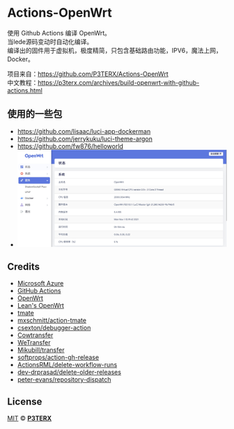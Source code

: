 # Actions-OpenWrt
使用 Github Actions 编译 OpenWrt。    
当lede源码变动时自动化编译。    
编译出的固件用于虚拟机，极度精简，只包含基础路由功能，IPV6，魔法上网，Docker。    


项目来自：https://github.com/P3TERX/Actions-OpenWrt    
中文教程：https://p3terx.com/archives/build-openwrt-with-github-actions.html  
## 使用的一些包
- https://github.com/lisaac/luci-app-dockerman    
- https://github.com/jerrykuku/luci-theme-argon    
- https://github.com/fw876/helloworld    
- ![image](https://github.com/Zisbusy/OpenWrt-X86-Actions/raw/master/index.png)
## Credits

- [Microsoft Azure](https://azure.microsoft.com)
- [GitHub Actions](https://github.com/features/actions)
- [OpenWrt](https://github.com/openwrt/openwrt)
- [Lean's OpenWrt](https://github.com/coolsnowwolf/lede)
- [tmate](https://github.com/tmate-io/tmate)
- [mxschmitt/action-tmate](https://github.com/mxschmitt/action-tmate)
- [csexton/debugger-action](https://github.com/csexton/debugger-action)
- [Cowtransfer](https://cowtransfer.com)
- [WeTransfer](https://wetransfer.com/)
- [Mikubill/transfer](https://github.com/Mikubill/transfer)
- [softprops/action-gh-release](https://github.com/softprops/action-gh-release)
- [ActionsRML/delete-workflow-runs](https://github.com/ActionsRML/delete-workflow-runs)
- [dev-drprasad/delete-older-releases](https://github.com/dev-drprasad/delete-older-releases)
- [peter-evans/repository-dispatch](https://github.com/peter-evans/repository-dispatch)

## License

[MIT](https://github.com/P3TERX/Actions-OpenWrt/blob/main/LICENSE) © [**P3TERX**](https://p3terx.com)
